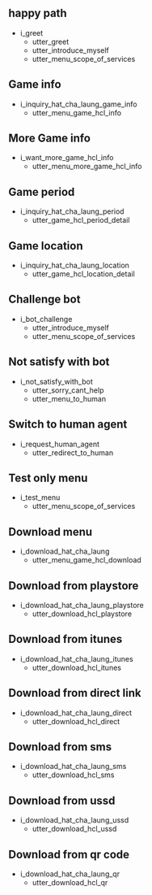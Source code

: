 ## happy path
* i_greet
  - utter_greet
  - utter_introduce_myself
  - utter_menu_scope_of_services

## Game info
* i_inquiry_hat_cha_laung_game_info
  - utter_menu_game_hcl_info

## More Game info
* i_want_more_game_hcl_info
  - utter_menu_more_game_hcl_info

## Game period
* i_inquiry_hat_cha_laung_period
  - utter_game_hcl_period_detail


## Game location
* i_inquiry_hat_cha_laung_location
  - utter_game_hcl_location_detail


## Challenge bot
* i_bot_challenge
  - utter_introduce_myself
  - utter_menu_scope_of_services

## Not satisfy with bot
* i_not_satisfy_with_bot
  - utter_sorry_cant_help
  - utter_menu_to_human


## Switch to human agent
* i_request_human_agent
  - utter_redirect_to_human

## Test only menu
* i_test_menu
  - utter_menu_scope_of_services

## Download menu
* i_download_hat_cha_laung
  - utter_menu_game_hcl_download

## Download from playstore
* i_download_hat_cha_laung_playstore
  - utter_download_hcl_playstore

## Download from itunes
* i_download_hat_cha_laung_itunes
  - utter_download_hcl_itunes

## Download from direct link
* i_download_hat_cha_laung_direct
  - utter_download_hcl_direct

## Download from sms
* i_download_hat_cha_laung_sms
  - utter_download_hcl_sms

## Download from ussd
* i_download_hat_cha_laung_ussd
  - utter_download_hcl_ussd

## Download from qr code
* i_download_hat_cha_laung_qr
  - utter_download_hcl_qr
